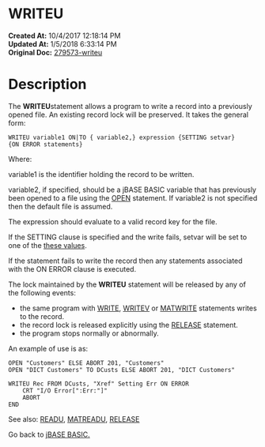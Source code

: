 # WRITEU

**Created At:** 10/4/2017 12:18:14 PM  
**Updated At:** 1/5/2018 6:33:14 PM  
**Original Doc:** [279573-writeu](https://docs.jbase.com/36868-jbase-basic/279573-writeu)  


# Description

The **WRITEU**statement allows a program to write a record into a previously opened file. An existing record lock will be preserved. It takes the general form:

```
WRITEU variable1 ON|TO { variable2,} expression {SETTING setvar} 
{ON ERROR statements}
```

Where:

variable1 is the identifier holding the record to be written.

variable2, if specified, should be a jBASE BASIC variable that has previously been opened to a file using the [OPEN](./../open) statement. If variable2 is not specified then the default file is assumed.

The expression should evaluate to a valid record key for the file.

If the SETTING clause is specified and the write fails, setvar will be set to one of the [these values](./../incremental-file-errors).

If the statement fails to write the record then any statements associated with the ON ERROR clause is executed.

The lock maintained by the **WRITEU** statement will be released by any of the following events:

- the same program with [WRITE](./../write), [WRITEV](./../writev) or [MATWRITE](./../matwrite) statements writes to the record.
- the record lock is released explicitly using the [RELEASE](./../release) statement.
- the program stops normally or abnormally.


An example of use is as:

```
OPEN "Customers" ELSE ABORT 201, "Customers"
OPEN "DICT Customers" TO DCusts ELSE ABORT 201, "DICT Customers"

WRITEU Rec FROM DCusts, "Xref" Setting Err ON ERROR
    CRT "I/O Error[":Err:"]"
    ABORT
END
```



See also: [READU](./../readu), [MATREADU](./../matreadu), [RELEASE](./../release)

Go back to [jBASE BASIC.](./../jbase-basic-programmers-reference-guide)
